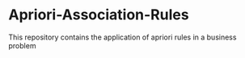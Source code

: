 # Apriori-Association-Rules
This repository contains the application of apriori rules in a business problem
